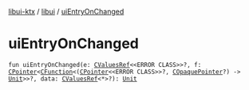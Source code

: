 [libui-ktx](../index.md) / [libui](index.md) / [uiEntryOnChanged](./ui-entry-on-changed.md)

# uiEntryOnChanged

`fun uiEntryOnChanged(e: `[`CValuesRef`](../kotlinx.cinterop/-c-values-ref/index.md)`<<ERROR CLASS>>?, f: `[`CPointer`](../kotlinx.cinterop/-c-pointer/index.md)`<`[`CFunction`](../kotlinx.cinterop/-c-function/index.md)`<(`[`CPointer`](../kotlinx.cinterop/-c-pointer/index.md)`<<ERROR CLASS>>?, `[`COpaquePointer`](../kotlinx.cinterop/-c-opaque-pointer.md)`?) -> `[`Unit`](https://kotlinlang.org/api/latest/jvm/stdlib/kotlin/-unit/index.html)`>>?, data: `[`CValuesRef`](../kotlinx.cinterop/-c-values-ref/index.md)`<*>?): `[`Unit`](https://kotlinlang.org/api/latest/jvm/stdlib/kotlin/-unit/index.html)